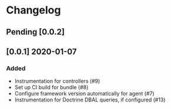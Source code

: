 # Changelog

## Pending [0.0.2]

## [0.0.1] 2020-01-07

### Added

 - Instrumentation for controllers (#9)
 - Set up CI build for bundle (#8)
 - Configure framework version automatically for agent (#7)
 - Instrumentation for Doctrine DBAL queries, if configured (#13)
